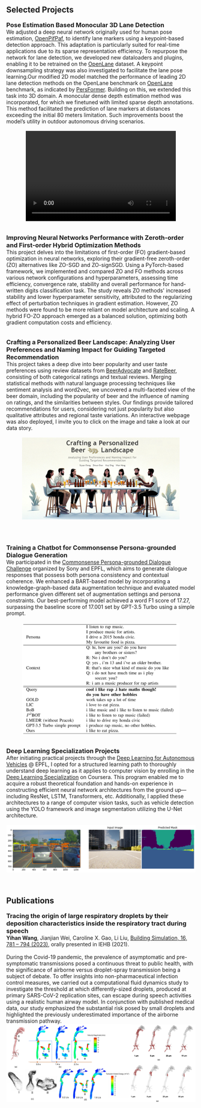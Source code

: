 ## Selected Projects

<!-- <h4 style="margin:0 0px 0;">2D Lane Detection with Human Pose Estimation </h4>

<ul style="margin:0; padding:0;">
<text>       
    As a final project for the course <a href="https://edu.epfl.ch/coursebook/fr/deep-learning-for-autonomous-vehicles-CIVIL-459" target="_blank">Deep Learning for Autonomous Vehicles</a> @ EPFL, we adjusted a deep neural network used for human pose estimation, <a href="https://github.com/openpifpaf/openpifpaf" target="_blank"> OpenPifPaf</a>, to achieve keypoint-based lane marker detection, which benefits the real-time application for the sparse representation. Specifically, we created new dataloader and plugin necessities to enable this network to be trained on <a href="https://github.com/The-OpenROAD-Project/OpenLane" target="_blank">OpenLane</a> dataset
    <br><br>
    <img src="../assets/img/project1.png" alt="2D Lane Detection" style="width: 100%; max-width: 660px; height: auto;">
</text>
   
</ul>
<br><br> -->

<h3 style="margin:0 0px 0;">Pose Estimation Based Monocular 3D Lane Detection </h3>

<ul style="margin:0; padding:0;">
<text>       
    We adjusted a deep neural network originally used for human pose estimation, <a href="https://github.com/openpifpaf/openpifpaf" target="_blank"> OpenPifPaf</a>, to identify lane markers using a keypoint-based detection approach. This adaptation is particularly suited for real-time applications due to its sparse representation efficiency. To repurpose the network for lane detection, we developed new dataloaders and plugins, enabling it to be retrained on the <a href="https://github.com/The-OpenROAD-Project/OpenLane" target="_blank">OpenLane</a> dataset. A keypoint downsampling strategy was also investigated to facilitate the lane pose learning.Our modified 2D model matched the performance of leading 2D lane detection methods on the OpenLane benchmark on <a href="https://github.com/The-OpenROAD-Project/OpenLane" target="_blank">OpenLane</a> benchmark, as indicated by <a href="https://arxiv.org/abs/2203.11089" target="_blank">PersFormer</a>. Building on this, we extended this task into 3D domain. A monocular dense depth estimation method was incorporated, for which we finetuned with limited sparse depth annotations. This method facilitated the prediction of lane markers at distances exceeding the initial 80 meters limitation. Such improvements boost the model’s utility in outdoor autonomous driving scenarios.
    <br><br>
    <div style="display: flex; justify-content: center; align-items: center;">
        <video width="400" height="240" controls>
            <source src="../assets/img/demo_3d.mp4" type="video/mp4" >
            Your browser does not support the video tag.
        </video>
    </div>
</text>
   
</ul>
<br><br>



<h3 style="margin:0 0px 0;">Improving Neural Networks Performance with Zeroth-order and First-order Hybrid Optimization Methods </h3>
<ul style="margin:0; padding:0;">
<text>
   This project delves into the limitations of first-order (FO) gradient-based optimization in neural networks, exploring  their gradient-free zeroth-order (ZO) alternatives like ZO-SGD and ZO-signSGD. Using a PyTorch-based framework, we implemented and compared ZO and FO methods across various network configurations and hyperparameters, assessing time efficiency, convergence rate, stability and overall performance for hand-written digits classification task. The study reveals ZO methods' increased stability and lower hyperparameter sensitivity, attributed to the regularizing effect of perturbation techniques in gradient estimation. However, ZO methods were found to be more reliant on model architecture and scaling. A hybrid FO-ZO approach emerged as a balanced solution, optimizing both gradient computation costs and efficiency.
</text>
   
</ul>
<br><br>

<h3 style="margin:0 0px 0;">Crafting a Personalized Beer Landscape: Analyzing User Preferences and Naming Impact for Guiding Targeted Recommendation </h3>
<ul style="margin:0; padding:0;">
<text>
    This project takes a deep dive into beer popularity and user taste preferences using review datasets from <a href="https://www.beeradvocate.com/" target="_blank">BeerAdvocate</a> and <a href="https://www.ratebeer.com/" target="_blank">RateBeer</a>, consisting of both categorical ratings and textual reviews. Merging statistical methods with natural language processing techniques like sentiment analysis and word2vec, we uncovered a multi-faceted view of the beer domain, including the popularity of beer and the influence of naming on ratings, and the similarities between styles. Our findings provide tailored recommendations for users, considering not just popularity but also qualitative attributes and regional taste variations. An interactive webpage was also deployed, I invite you to click on the image and take a look at our data story. 
    <br><br>
    <div style="display: flex; justify-content: center; align-items: center;">
        <a href="https://epfl-ada.github.io/ada-2023-project-badanalysist/" target="_blank">
        <img src="../assets/img/beer.png" alt="Beer review data story" style="width: 100%; max-width: 420px; height: auto;">
        </a>
    </div>
</text>
   
</ul>

<br><br>
<h3 style="margin:0 0px 0;">Training a Chatbot for Commonsense Persona-grounded Dialogue Generation </h3>
<ul style="margin:0; padding:0;">
<text>
    We participated in the <a href="https://www.aicrowd.com/challenges/commonsense-persona-grounded-dialogue-challenge-2023/problems/task-1-commonsense-dialogue-response-generation" target="_blank">Commonsense Persona-grounded Dialogue Challenge</a> organized by Sony and EPFL, which aims to generate dialogue responses that possess both persona consistency and contextual coherence. We enhanced a BART-based model by incorporating a knowledge-graph-based data augmentation technique and evaluated model performance given different set of augmentation settings and persona constraints. Our best-performing model achieved a word F1 score of 17.27, surpassing the baseline score of 17.001 set by GPT-3.5 Turbo using a simple prompt.
    <br><br>
    <div style="display: flex; justify-content: center; align-items: center;">
        <img src="../assets/img/chatbot.png" alt="Chatbot Responses" style="width: 100%; max-width: 420px; height: auto;">
    </div>
</text>
   
</ul>
<br><br>

<h3 style="margin:0 0px 0;">Deep Learning Specialization Projects </h3>
<ul style="margin:0; padding:0;">
<text>
    After initiating practical projects through the <a href="https://edu.epfl.ch/coursebook/fr/deep-learning-for-autonomous-vehicles-CIVIL-459" target="_blank">Deep Learning for Autonomous Vehicles</a> @ EPFL, I opted for a structured learning path to thoroughly understand deep learning as it applies to computer vision by enrolling in the <a href="https://www.coursera.org/specializations/deep-learning?utm_medium=sem&utm_source=gg&utm_campaign=B2C_EMEA_deep-learning_deeplearning-ai_FTCOF_specializations_country-multi&campaignid=20858198821&adgroupid=156245837229&device=c&keyword=deep%20learning%20certification&matchtype=b&network=g&devicemodel=&adposition=&creativeid=684249171979&hide_mobile_promo&gclid=Cj0KCQiA1rSsBhDHARIsANB4EJaT7BJYAGY5QAvCqjYBwP2bEqx7x7OFU89sH_UGh3XmmCNCpZxaYrMaAsaQEALw_wcB" target="_blank">Deep Learning Specialization</a> on Coursera. This program enabled me to acquire a robust theoretical foundation and hands-on experience in constructing efficient neural network architectures from the ground up—including ResNet, LSTM, Transformers, etc. Additionally, I applied these architectures to a range of computer vision tasks, such as vehicle detection using the YOLO framework and image segmentation utilizing the U-Net architecture.         
    <br><br>
    <div style="display: flex; justify-content: center; align-items: center;">
        <img src="../assets/img/coursera.jpg" alt="Deep Learning Specialization Projects" style="width: 100%; max-width: 620px; height: auto;">
    </div>
</text>
   
</ul>
<br><br>


## Publications

<h3 style="margin:0 0px 0;">Tracing the origin of large respiratory droplets by their deposition characteristics inside the respiratory tract during speech </h3>
<ul style="margin:0; padding:0;">
<text>
   <strong>Yihan Wang</strong>, Jianjian Wei,  Caroline X. Gao, Li Liu, <a href="https://pubmed.ncbi.nlm.nih.gov/37101943/" target="_blank">Building Simulation, 16, 781 – 794 (2023)</a>, orally presented in IEHB (2021).
    <br><br>
    During the Covid-19 pandemic, the prevalence of asymptomatic and pre-symptomatic transmissions posed a continuous threat to public health, with the significance of airborne versus droplet-spray transmission being a subject of debate. To offer insights into non-pharmaceutical infection control measures, we carried out a computational fluid dynamics study to investigate the threshold at which differently-sized droplets, produced at primary SARS-CoV-2 replication sites, can escape during speech activities using a realistic human airway model. In conjunction with published medical data, our study emphasized the substantial risk posed by small droplets and highlighted the previously underestimated importance of the airborne transmission pathway.
    <div style="display: flex; justify-content: center; align-items: center;">
        <img src="../assets/img/pub.png" alt="Chatbot Responses" style="width: 100%; max-width: 620px; height: auto;">
    </div>
</text>
   
</ul>